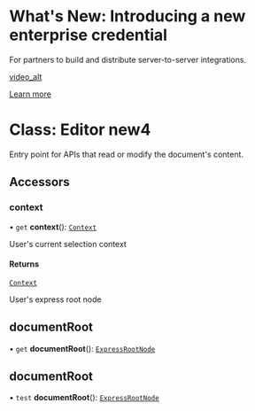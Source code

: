 <HeroSimple slots="heading, text, video , buttons" background="rgb(141, 52, 78)" variant="halfWidth" />

# What's New: Introducing a new enterprise credential

For partners to build and distribute server-to-server integrations.

[video_alt](https://main--adp-devsite--adobedocs.aem.page/express/add-ons/media_18687901ae5613eb6494cfe0da186a541403e0feb.mp4)

[Learn more](https://lit.dev/)

# Class: Editor new4

Entry point for APIs that read or modify the document's content.

## Accessors

### context

• `get` **context**(): [`Context`](context.md)

User's current selection context

#### Returns

[`Context`](context.md)

<HorizontalLine />

User's express root node

## documentRoot

• `get` **documentRoot**(): [`ExpressRootNode`](/developer-console/express-root-node/)

## documentRoot

• `test` **documentRoot**(): [`ExpressRootNode`](/developer-console/express-root-node.md)
